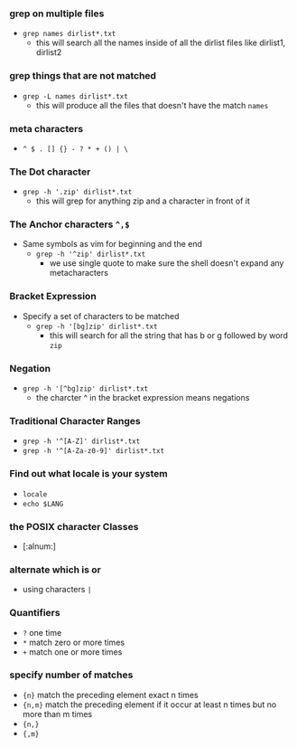 
### grep on multiple files
- `grep names dirlist*.txt`
	- this will search all the names inside of all the dirlist files like dirlist1, dirlist2

### grep things that are not matched
- `grep -L names dirlist*.txt`
	- this will produce all the files that doesn't have the match `names`

### meta characters
- `^ $ . [] {} - ? * + () | \ `

### The Dot character
- `grep -h '.zip' dirlist*.txt`
	- this will grep for anything zip and a character in front of it

### The Anchor characters `^,$`
- Same symbols as vim for beginning and the end
	 - `grep -h '^zip' dirlist*.txt`
		- we use single quote to make sure the shell doesn't expand any metacharacters

### Bracket Expression
- Specify a set of characters to be matched
	- `grep -h '[bg]zip' dirlist*.txt`
		- this will search for all the string that has b or g followed by word `zip`

### Negation
- `grep -h '[^bg]zip' dirlist*.txt`
	- the charcter ^ in the bracket expression means negations

### Traditional Character Ranges
- `grep -h '^[A-Z]' dirlist*.txt`
- `grep -h '^[A-Za-z0-9]' dirlist*.txt`

### Find out what locale is your system
- `locale`
- `echo $LANG`

### the POSIX character Classes
- [:alnum:] 

### alternate which is or 
- using characters `|`

### Quantifiers
- `?` one time
- `*` match zero or more times
- `+` match one or more times

### specify number of matches
- `{n}` match the preceding element exact n times
- `{n,m}` match the preceding element if it occur at least n times but no more than m times
- `{n,}`
- `{,m}`
